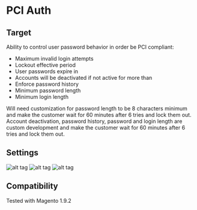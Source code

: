 # PCI Auth

## Target
Ability to control user password behavior in order be PCI compliant:
- Maximum invalid login attempts
- Lockout effective period
- User passwords expire in
- Accounts will be deactivated if not active for more than
- Enforce password history
- Minimum password length
- Minimum login length

Will need customization for password length to be 8 characters minimum and make the customer wait for 60 minutes after 6 tries and lock them out.
Account deactivation, password history, password and login length are custom development and make the customer wait for 60 minutes after 6 tries and lock them out.

## Settings

![alt tag](http://dl2.joxi.net/drive/0013/3337/908553/151119/fcf58a35a5.png)
![alt tag](http://dl1.joxi.net/drive/0013/3337/908553/151119/ca7ca0a369.png)
![alt tag](http://dl2.joxi.net/drive/0013/3337/908553/151119/f0bdeffa10.png)

## Compatibility

Tested with Magento 1.9.2

